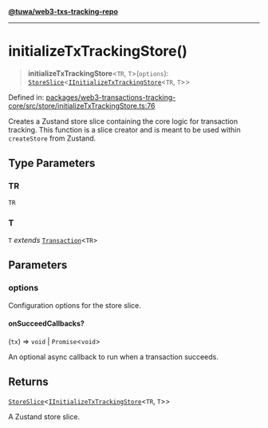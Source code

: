 [**@tuwa/web3-txs-tracking-repo**](../../../README.md)

***

# initializeTxTrackingStore()

> **initializeTxTrackingStore**\<`TR`, `T`\>(`options`): [`StoreSlice`](../type-aliases/StoreSlice.md)\<[`IInitializeTxTrackingStore`](../type-aliases/IInitializeTxTrackingStore.md)\<`TR`, `T`\>\>

Defined in: [packages/web3-transactions-tracking-core/src/store/initializeTxTrackingStore.ts:76](https://github.com/TuwaIO/web3-transactions-tracking/blob/a5b6681b81f2ac2ebab5a209571fc0fd463f436b/packages/web3-transactions-tracking-core/src/store/initializeTxTrackingStore.ts#L76)

Creates a Zustand store slice containing the core logic for transaction tracking.
This function is a slice creator and is meant to be used within `createStore` from Zustand.

## Type Parameters

### TR

`TR`

### T

`T` *extends* [`Transaction`](../type-aliases/Transaction.md)\<`TR`\>

## Parameters

### options

Configuration options for the store slice.

#### onSucceedCallbacks?

(`tx`) => `void` \| `Promise`\<`void`\>

An optional async callback to run when a transaction succeeds.

## Returns

[`StoreSlice`](../type-aliases/StoreSlice.md)\<[`IInitializeTxTrackingStore`](../type-aliases/IInitializeTxTrackingStore.md)\<`TR`, `T`\>\>

A Zustand store slice.
